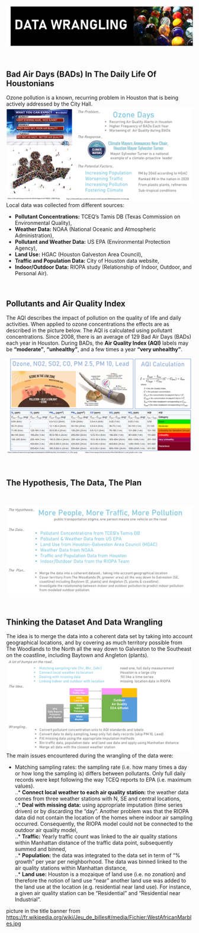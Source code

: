 ![cover](https://github.com/Aurenkeelin18/For_You_Thorough_Recruiter/blob/311f14d30588400fa591b2cc3dc0ca7733a2ccb5/HoustonAirQuality/06_Images/HAQ_DW_Title.png)

<br>

## Bad Air Days (BADs) In The Daily Life Of Houstonians
Ozone pollution is a known, recurring problem in Houston that is being actively addressed by the City Hall.
![first](https://github.com/Aurenkeelin18/For_You_Thorough_Recruiter/blob/9b870975c5c4eb6dfb8c23cc9e8140d63a72402b/HoustonAirQuality/06_Images/HAQ_DW_slide1.png)
<br>
Local data was collected from different sources:
* **Pollutant Concentrations:** TCEQ’s Tamis DB (Texas Commission on Environmental Quality),
* **Weather Data:** NOAA (National Oceanic and Atmospheric Administration),
* **Pollutant and Weather Data:** US EPA (Environmental Protection Agency),
* **Land Use:** HGAC (Houston Galveston Area Council),
* **Traffic and Population Data:** City of Houston data website,
* **Indoor/Outdoor Data:** RIOPA study (Relationship of Indoor, Outdoor, and Personal Air). 
<br>

## Pollutants and Air Quality Index
The AQI describes the impact of pollution on the quality of life and daily activities. When applied to ozone concentrations the effects are as described in the picture below. The AQI is calculated using pollutant concentrations. Since 2008, there is an average of 129 Bad Air Days (BADs) each year in Houston. During BADs, the **Air Quality Index (AQI)** labels may be **“moderate”**, **“unhealthy”**, and a few times a year **“very unhealthy”**.
<br>

![second](https://github.com/Aurenkeelin18/For_You_Thorough_Recruiter/blob/9b870975c5c4eb6dfb8c23cc9e8140d63a72402b/HoustonAirQuality/06_Images/HAQ_DW_slide2.png)


<br>

## The Hypothesis, The Data, The Plan
<br>

![third](https://github.com/Aurenkeelin18/For_You_Thorough_Recruiter/blob/9b870975c5c4eb6dfb8c23cc9e8140d63a72402b/HoustonAirQuality/06_Images/HAQ_DW_slide3.png)


<br>

## Thinking the Dataset And Data Wrangling
The idea is to merge the data into a coherent data set by taking into account geographical locations, and by covering as much territory possible from The Woodlands to the North all the way down to Galveston to the Southeast on the coastline, including Baytown and Angleton (plants). <br>
![fourth](https://github.com/Aurenkeelin18/For_You_Thorough_Recruiter/blob/9b870975c5c4eb6dfb8c23cc9e8140d63a72402b/HoustonAirQuality/06_Images/HAQ_DW_slide4.png)
<br>
The main issues encountered during the wrangling of the data were:
* Matching sampling rates: the sampling rate (i.e. how many times a day or how long the sampling is) differs between pollutants. Only full daily records were kept following the way TCEQ reports to EPA (i.e. maximum values).<br>
..* **Connect local weather to each air quality station:**  the weather data comes from three weather stations with N, SE and central locations,<br>
..* **Deal with missing data:** using appropriate imputation (time series driven) or by discarding the “day”.  Another problem was that the RIOPA data did not contain the location of the homes where indoor air sampling occurred. Consequently, the RIOPA model could not be connected to the outdoor air quality model,<br>
..* **Traffic:** Yearly traffic count was linked to the air quality stations within Manhattan distance of the traffic data point, subsequently summed and binned,<br>
..* **Population:** the data was integrated to the data set in term of “% growth” per year per neighborhood. The data was binned linked to the air quality stations within Manhattan distance,<br>
 ..* **Land use:** Houston is a mozaique of land use (i.e. no zonation) and therefore the notion of land use “near” another land use was added to the land use at the location (e.g. residential near land use).  For instance, a given air quality station can be  “Residential” and “Residential near Industrial”.<br>


picture in the title banner from https://fr.wikipedia.org/wiki/Jeu_de_billes#/media/Fichier:WestAfricanMarbles.jpg
